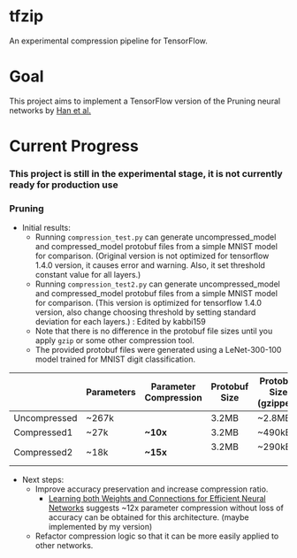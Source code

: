 # tfzip
An experimental compression pipeline for TensorFlow.

# Goal
This project aims to implement a TensorFlow version of the Pruning neural networks by [Han et al.](https://arxiv.org/abs/1506.02626)

# Current Progress
### This project is still in the experimental stage, it is not currently ready for production use
### Pruning
- Initial results:
  - Running `compression_test.py` can generate uncompressed_model and compressed_model protobuf files from a simple MNIST model for comparison. (Original version is not optimized for tensorflow 1.4.0 version, it causes error and warning. Also, it set threshold constant value for all layers.)
  - Running `compression_test2.py` can generate uncompressed_model and compressed_model protobuf files from a simple MNIST model for comparison. (This version is optimized for tensorflow 1.4.0 version, also change choosing threshold by setting standard deviation for each layers.) : Edited by kabbi159
  - Note that there is no difference in the protobuf file sizes until you apply `gzip` or some other compression tool.
  - The provided protobuf files were generated using a LeNet-300-100 model trained for MNIST digit classification.
  
|              | Parameters | Parameter Compression | Protobuf Size | Protobuf Size (gzipped) | Protobuf Compression | Accuracy |
|--------------|------------|-----------------------|---------------|-------------------------|----------------------|----------|
| Uncompressed | ~267k      |                       | 3.2MB         | ~2.8MB                  |                      | 98.19%   |
| Compressed1  | ~27k       | **~10x**              | 3.2MB         | ~490kB                  | **~6x**              | 97.31%   |
| Compressed2  | ~18k       | **~15x**              | 3.2MB         | ~290kB                  | **~10x**             | 97.38%   |
- Next steps:
  - Improve accuracy preservation and increase compression ratio.
    - [Learning both Weights and Connections for Efficient Neural Networks](http://arxiv.org/pdf/1506.02626v3.pdf) suggests ~12x parameter compression without loss of accuracy can be obtained for this architecture.  (maybe implemented by my version)
  - Refactor compression logic so that it can be more easily applied to other networks.

